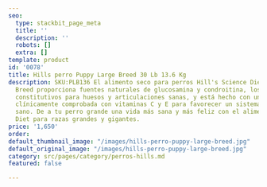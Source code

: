 ```yaml
---
seo:
  type: stackbit_page_meta
  title: ''
  description: ''
  robots: []
  extra: []
template: product
id: '0078'
title: Hills perro Puppy Large Breed 30 Lb 13.6 Kg
description: SKU:PLB136 El alimento seco para perros Hill's Science Diet Puppy Large
  Breed proporciona fuentes naturales de glucosamina y condroitina, los elementos
  constitutivos para huesos y articulaciones sanas, y está hecho con una mezcla antioxidante
  clínicamente comprobada con vitaminas C y E para favorecer un sistema inmunológico
  sano. De a tu perro grande una vida más sana y más feliz con el alimento Science
  Diet para razas grandes y gigantes.
price: '1,650'
order: 
default_thumbnail_image: "/images/hills-perro-puppy-large-breed.jpg"
default_original_image: "/images/hills-perro-puppy-large-breed.jpg"
category: src/pages/category/perros-hills.md
featured: false

---
```

